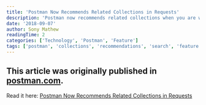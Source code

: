```yaml
---
title: 'Postman Now Recommends Related Collections in Requests'
description: 'Postman now recommends related collections when you are working on a request, all to help you discover and work with public APIs quickly and effectively.'
date: '2018-09-07'
author: Sony Mathew
readingTime: 2
categories: ['Technology', 'Postman', 'Feature']
tags: ['postman', 'collections', 'recommendations', 'search', 'feature']
---
```


This article was originally published in [postman.com](https://blog.postman.com/).  
--    
Read it here: [Postman Now Recommends Related Collections in Requests](https://blog.postman.com/postman-now-recommends-collections-in-requests/)
